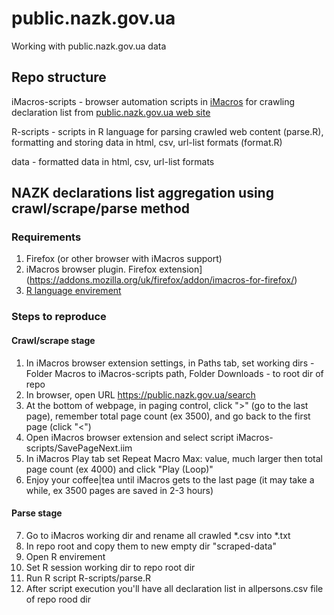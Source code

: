 # public.nazk.gov.ua
Working with public.nazk.gov.ua data  

## Repo structure

iMacros-scripts - browser automation scripts in [iMacros](http://imacros.net/) for crawling declaration list from [public.nazk.gov.ua web site](https://public.nazk.gov.ua/search)  

R-scripts - scripts in R language for parsing crawled web content \(parse.R\), formatting and storing data in html, csv, url-list formats \(format.R\)  

data - formatted data in html, csv, url-list formats  

## NAZK declarations list aggregation using crawl/scrape/parse method

### Requirements
1. Firefox \(or other browser with iMacros support\)  
2. iMacros browser plugin. Firefox extension](https://addons.mozilla.org/uk/firefox/addon/imacros-for-firefox/)  
3. [R language envirement](https://www.r-project.org/)  

### Steps to reproduce

#### Crawl/scrape stage
1. In iMacros browser extension settings, in Paths tab, set working dirs - Folder Macros to iMacros-scripts path, Folder Downloads - to root dir of repo  
2. In browser, open URL https://public.nazk.gov.ua/search  
3. At the bottom of webpage, in paging control, click "\>" \(go to the last page\), remember total page count \(ex 3500\), and go back to the first page \(click "\<"\)  
4. Open iMacros browser extension and select script iMacros-scripts\/SavePageNext.iim  
5. In iMacros Play tab set Repeat Macro Max: value, much larger then total page count \(ex 4000\) and click "Play \(Loop\)"  
6. Enjoy your coffee|tea until iMacros gets to the last page \(it may take a while, ex 3500 pages are saved in 2-3 hours\)  

#### Parse stage
7. Go to iMacros working dir and rename all crawled \*.csv into \*.txt  
8. In repo root and copy them to new empty dir "scraped-data"  
8. Open R envirement  
9. Set R session working dir to repo root dir  
10. Run R script R-scripts\/parse.R  
11. After script execution you'll have all declaration list in allpersons.csv file of repo rood dir  
